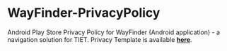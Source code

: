 # WayFinder-PrivacyPolicy
Android Play Store Privacy Policy for WayFinder (Android application) - a navigation solution for TIET.
Privacy Template is available **[here](https://github.com/varunkumar2004/WayFinder-PrivacyPolicy/blob/main/privacy.md)**.
